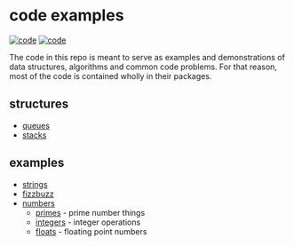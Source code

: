 # code examples

[![code][withlove]][self]
[![code][veridian]][self]

The code in this repo is meant to serve as examples and demonstrations of data structures, algorithms and common code problems. For that reason, most of the code is contained wholly in their packages.

## structures

- [queues](structure/queue)
- [stacks](structure/stack)


## examples

- [strings](example/string)
- [fizzbuzz](example/fizzbuzz)
- [numbers](example/number)
  - [primes](example/number/prime) - prime number things
  - [integers](example/number/integer) - integer operations
  - [floats](example/number/float) - floating point numbers


[self]: https://github.com/noriah/code

[withlove]:https://forthebadge.com/images/badges/built-with-love.svg
[veridian]:https://forthebadge.com/images/badges/approved-by-veridian-dynamics.svg
